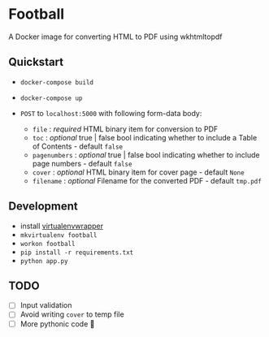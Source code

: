 # Football
A Docker image for converting HTML to PDF using wkhtmltopdf

## Quickstart
* `docker-compose build`

* `docker-compose up`

* `POST` to `localhost:5000` with following form-data body:
  * `file` : _required_ HTML binary item for conversion to PDF
  * `toc` : _optional_  true | false bool indicating whether to include a Table of Contents - default `false`
  * `pagenumbers` : _optional_ true | false bool indicating whether to include page numbers - default `false`
  * `cover` : _optional_  HTML binary item for cover page - default `None`
  * `filename` : _optional_  Filename for the converted PDF - default `tmp.pdf`

## Development
- install [virtualenvwrapper](https://virtualenvwrapper.readthedocs.io/en/latest/install.html)
- `mkvirtualenv football`
- `workon football`
- `pip install -r requirements.txt`
- `python app.py`

## TODO
- [ ] Input validation
- [ ] Avoid writing `cover` to temp file
- [ ] More pythonic code :rocket:
